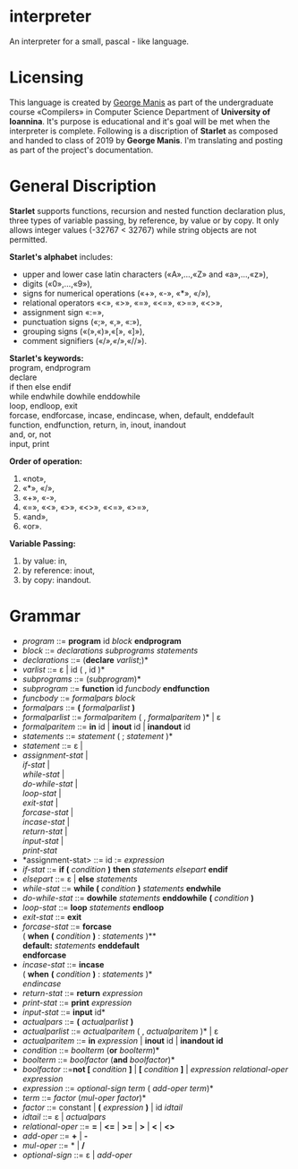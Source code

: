 # interpreter
An interpreter for a small, pascal - like language.

# Licensing
This language is created by [George Manis](http://www.cs.uoi.gr/~manis/) as part of the undergraduate course «Compilers» in Computer Science Department of **University of Ioannina**.
It's purpose is educational and it's goal will be met when the interpreter is complete.
Following is a discription of **Starlet** as composed and handed to class of 2019 by **George Manis**. I'm translating and posting as part of the project's documentation.

# General Discription
**Starlet** supports functions, recursion and nested function declaration plus, three types of variable passing, by reference, by value or by copy. 
It only allows integer values (-32767 < 32767) while string objects are not permitted.

**Starlet's alphabet** includes:
* upper and lower case latin characters («Α»,…,«Ζ» and «a»,…,«z»),
* digits («0»,…,«9»),
* signs for numerical operations («+», «-», «*», «/»),
* relational operators «<», «>», «=», «<=», «>=», «<>»,
* assignment sign «:=»,
* punctuation signs («;», «,», «:»),
* grouping signs («(»,«)»,«[», «]»),
* comment signifiers («/*»,«*/»,«//»).

**Starlet's keywords:**  
program, endprogram  
declare  
if then else endif  
while endwhile dowhile enddowhile  
loop, endloop, exit  
forcase, endforcase, incase, endincase, when, default, enddefault  
function, endfunction, return, in, inout, inandout  
and, or, not  
input, print  

**Order of operation:**
1. «not»,
2. «*», «/»,
3. «+», «-»,
4. «=», «<», «>», «<>», «<=», «>=»,
5. «and»,
6. «or».

**Variable Passing:**  
1. by value: in,  
2. by reference: inout,  
3. by copy: inandout.  

# Grammar  
* *program* ::= **program** id *block* **endprogram**  
* *block* ::= *declarations* *subprograms* *statements*  
* *declarations* ::= (**declare** *varlist*;)*  
* *varlist* ::= ε | id ( , id )*  
* *subprograms* ::= (*subprogram*)*  
* *subprogram* ::= **function** id *funcbody* **endfunction**  
* *funcbody* ::= *formalpars* *block*  
* *formalpars* ::= **(** *formalparlist* **)**  
* *formalparlist* ::= *formalparitem* ( , *formalparitem* )* | ε  
* *formalparitem* ::= **in** id | **inout** id | **inandout** id  
* *statements* ::= *statement* ( ; *statement* )*  
* *statement* ::= ε |  
* *assignment-stat* |  
    *if-stat* |  
    *while-stat* |  
    *do-while-stat* |  
    *loop-stat* |  
    *exit-stat* |  
    *forcase-stat* |  
    *incase-stat* |  
    *return-stat* |  
    *input-stat* |  
    *print-stat*  
* *assignment-stat> ::= id := *expression*  
* *if-stat* ::= **if (** *condition* **)** **then** *statements* *elsepart* **endif**  
* *elsepart* ::= ε | **else** *statements*  
* *while-stat* ::= **while (** *condition* **)** *statements* **endwhile**  
* *do-while-stat* ::= **dowhile** *statements* **enddowhile** **(** *condition* **)**  
* *loop-stat* ::= **loop** *statements* **endloop**  
* *exit-stat* ::= **exit**  
* *forcase-stat* ::= **forcase**  
    ( **when** **(** *condition* **)** : *statements* )**  
    **default:** *statements* **enddefault**  
**endforcase**  
* *incase-stat* ::= **incase**  
    ( **when** **(** *condition* **)** : *statements* )*  
*endincase*  
* *return-stat* ::= **return** *expression*  
* *print-stat* ::= **print** *expression*  
* *input-stat* ::= **input** id*  
* *actualpars* ::= **(** *actualparlist* **)**  
* *actualparlist* ::= *actualparitem* ( , *actualparitem* )* | ε  
* *actualparitem* ::= **in** *expression* | **inout** id | **inandout id**  
* *condition* ::= *boolterm* (**or** *boolterm*)*  
* *boolterm* ::= *boolfactor* (**and** *boolfactor*)*  
* *boolfactor* ::=**not [** *condition* **]** | **[** *condition* **]** | *expression* *relational-oper* *expression*  
* *expression* ::= *optional-sign* *term* ( *add-oper* *term*)*  
* *term* ::= *factor* (*mul-oper* *factor*)*  
* *factor* ::= constant | **(** *expression* **)** | id *idtail*  
* *idtail* ::= ε | *actualpars*  
* *relational-oper* ::= **=** | **<=** | **>=** | **>** | **<** | **<>**  
* *add-oper* ::= **+** | **-**  
* *mul-oper* ::= * | **/**  
* *optional-sign* ::= ε | *add-oper*  
